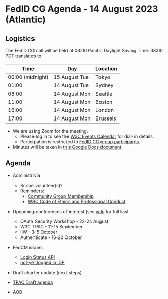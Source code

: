 # FedID CG Agenda - 14 August 2023 (Atlantic)

## Logistics

The FedID CG call will be held at 08:00 Pacific Daylight Saving Time. 08:00 PDT translates to:

| Time         | Day    | Location      |
| ------------ | ------ | ------------- |
| 00:00 (midnight) | 15 August Tue | Tokyo         |
| 01:00 | 14 August Tue | Sydney        |
| 08:00 | 14 August Mon | Seattle       |
| 11:00 | 14 August Mon | Boston        |
| 16:00 | 14 August Mon | London        |
| 17:00 | 14 August Mon | Brussels      |


* We are using Zoom for the meeting.
    * Please log in to see the [W3C Events Calendar](https://www.w3.org/events/meetings/af7a9147-f688-4a92-b413-a2e4a2441161/20230814T080000) for dial-in details. 
    * Participation is restricted to [FedID CG group participants](https://www.w3.org/community/fed-id/participants).
* Minutes will be taken in [this Google Docs document](https://docs.google.com/document/d/1O7Rn8Aj4rsYWohdEP61lnGdgkai0xTZFQgm7XEA0RBM/edit#).


## Agenda

* Administrivia
  * Scribe volunteer(s)?
  * Reminders: 
     * [Community Group Membership](https://www.w3.org/community/fed-id/)
     * [W3C Code of Ethics and Professional Conduct](https://www.w3.org/Consortium/cepc/)
 * Upcoming conferences of interest (see [wiki](https://github.com/fedidcg/meetings/wiki/2023---List-of-Identity-and-Related-Conferences) for full liast
     * OAuth Security Workshop - 22-24 August
     * W3C TPAC - 11-15 September
     * IIW - 3-5 October
     * Authenticate - 16-20 October

* FedCM issues
  * [Login Status API](https://github.com/privacycg/is-logged-in/issues/53)
  * [not-yet logged in IDP](https://github.com/fedidcg/FedCM/issues/442) 
  
* Draft charter update (next steps)

* [TPAC Draft agenda](https://docs.google.com/document/d/12PLJQHrTCwFDcLeBvOiH3RjYHuVCF1a9ljYyPUj-S3o/edit) 

* AOB


